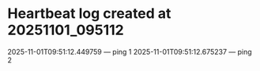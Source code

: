 # Heartbeat log created at 20251101_095112
2025-11-01T09:51:12.449759 — ping 1
2025-11-01T09:51:12.675237 — ping 2
